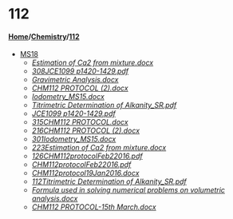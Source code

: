 # 112
#### [Home](../..)/[Chemistry](..)/[112]()
- [MS18](MS18)
    - [_Estimation of Ca2 from mixture.docx_](MS18/Estimation%20of%20Ca2%20from%20mixture.docx)
    - [_308JCE1099 p1420-1429.pdf_](MS18/308JCE1099%20p1420-1429.pdf)
    - [_Gravimetric Analysis.docx_](MS18/Gravimetric%20Analysis.docx)
    - [_CHM112 PROTOCOL (2).docx_](MS18/CHM112%20PROTOCOL%20(2).docx)
    - [_Iodometry_MS15.docx_](MS18/Iodometry_MS15.docx)
    - [_Titrimetric Determination of Alkanity_SR.pdf_](MS18/Titrimetric%20Determination%20of%20Alkanity_SR.pdf)
    - [_JCE1099 p1420-1429.pdf_](MS18/JCE1099%20p1420-1429.pdf)
    - [_315CHM112 PROTOCOL.docx_](MS18/315CHM112%20PROTOCOL.docx)
    - [_216CHM112 PROTOCOL (2).docx_](MS18/216CHM112%20PROTOCOL%20(2).docx)
    - [_301Iodometry_MS15.docx_](MS18/301Iodometry_MS15.docx)
    - [_223Estimation of Ca2 from mixture.docx_](MS18/223Estimation%20of%20Ca2%20from%20mixture.docx)
    - [_126CHM112protocolFeb22016.pdf_](MS18/126CHM112protocolFeb22016.pdf)
    - [_CHM112protocolFeb22016.pdf_](MS18/CHM112protocolFeb22016.pdf)
    - [_CHM112protocol19Jan2016.docx_](MS18/CHM112protocol19Jan2016.docx)
    - [_112Titrimetric Determination of Alkanity_SR.pdf_](MS18/112Titrimetric%20Determination%20of%20Alkanity_SR.pdf)
    - [_Formula used in solving numerical problems on volumetric analysis.docx_](MS18/Formula%20used%20in%20solving%20numerical%20problems%20on%20volumetric%20analysis.docx)
    - [_CHM112 PROTOCOL-15th March.docx_](MS18/CHM112%20PROTOCOL-15th%20March.docx)
